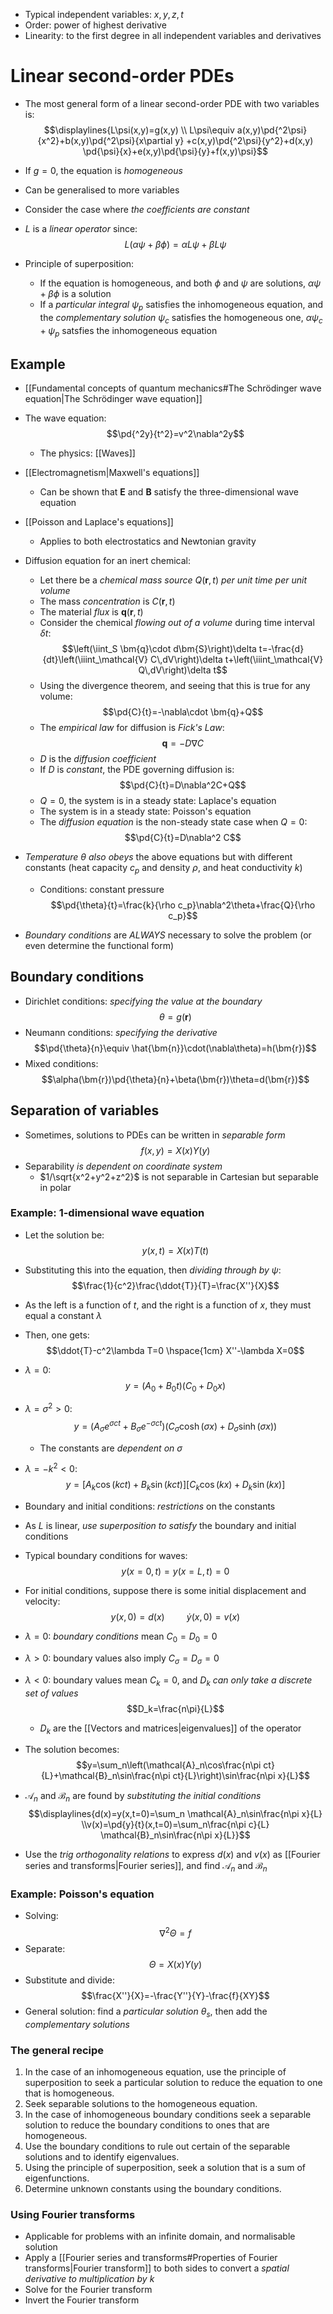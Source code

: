 
- Typical independent variables: $x,y,z,t$
- Order: power of highest derivative
- Linearity: to the first degree in all independent variables and derivatives

# Linear second-order PDEs
- The most general form of a linear second-order PDE with two variables is:
$$\displaylines{L\psi(x,y)=g(x,y) \\ L\psi\equiv a(x,y)\pd{^2\psi}{x^2}+b(x,y)\pd{^2\psi}{x\partial y} +c(x,y)\pd{^2\psi}{y^2}+d(x,y) \pd{\psi}{x}+e(x,y)\pd{\psi}{y}+f(x,y)\psi}$$
- If $g=0$, the equation is _homogeneous_
- Can be generalised to more variables

- Consider the case where _the coefficients are constant_

- $L$ is a _linear operator_ since:
$$L(\alpha\psi+\beta\phi)=\alpha L\psi+\beta L\psi$$

- Principle of superposition:
	- If the equation is homogeneous, and both $\phi$ and $\psi$ are solutions, $\alpha\psi+\beta\phi$ is a solution
	- If a _particular integral_ $\psi_p$ satisfies the inhomogeneous equation, and the _complementary solution_ $\psi_c$ satisfies the homogeneous one, $\alpha\psi_c+\psi_p$ satsfies the inhomogeneous equation

## Example
- [[Fundamental concepts of quantum mechanics#The Schrödinger wave equation|The Schrödinger wave equation]]

- The wave equation:
$$\pd{^2y}{t^2}=v^2\nabla^2y$$
	- The physics: [[Waves]]

- [[Electromagnetism|Maxwell's equations]]
	- Can be shown that $\bm{E}$ and $\bm{B}$ satisfy the three-dimensional wave equation

- [[Poisson and Laplace's equations]]
	- Applies to both electrostatics and Newtonian gravity

- Diffusion equation for an inert chemical:
	- Let there be a _chemical mass source_ $Q(\bm{r},t)$ _per unit time per unit volume_
	- The mass _concentration_ is $C(\bm{r},t)$
	- The material _flux_ is $\bm{q}(\bm{r},t)$ 
	- Consider the chemical _flowing out of a volume_ during time interval $\delta t$:
	$$\left(\iint_S \bm{q}\cdot d\bm{S}\right)\delta t=-\frac{d}{dt}\left(\iiint_\mathcal{V} C\,dV\right)\delta t+\left(\iiint_\mathcal{V} Q\,dV\right)\delta t$$
	- Using the divergence theorem, and seeing that this is true for any volume:
	$$\pd{C}{t}=-\nabla\cdot \bm{q}+Q$$
	- The _empirical law_ for diffusion is _Fick's Law_:
	$$\bm{q}=-D\nabla C$$
	- $D$ is the _diffusion coefficient_
	- If $D$ is _constant_, the PDE governing diffusion is:
	$$\pd{C}{t}=D\nabla^2C+Q$$
	- $Q=0$, the system is in a steady state: Laplace's equation
	- The system is in a steady state: Poisson's equation
	- The _diffusion equation_ is the non-steady state case when $Q=0$:
	$$\pd{C}{t}=D\nabla^2 C$$
- _Temperature $\theta$ also obeys_ the above equations but with different constants (heat capacity $c_p$ and density $\rho$, and heat conductivity $k$)
	- Conditions: constant pressure
	$$\pd{\theta}{t}=\frac{k}{\rho c_p}\nabla^2\theta+\frac{Q}{\rho c_p}$$

- _Boundary conditions_ are _ALWAYS_ necessary to solve the problem (or even determine the functional form)

## Boundary conditions
- Dirichlet conditions: _specifying the value at the boundary_
$$\theta=g(\bm{r})$$
- Neumann conditions: _specifying the derivative_
$$\pd{\theta}{n}\equiv \hat{\bm{n}}\cdot(\nabla\theta)=h(\bm{r})$$
- Mixed conditions:
$$\alpha(\bm{r})\pd{\theta}{n}+\beta(\bm{r})\theta=d(\bm{r})$$


## Separation of variables
- Sometimes, solutions to PDEs can be written in _separable form_
$$f(x,y)=X(x)Y(y)$$
- Separability _is dependent on coordinate system_
	- $1/\sqrt{x^2+y^2+z^2}$ is not separable in Cartesian but separable in polar


### Example: 1-dimensional wave equation
- Let the solution be:
$$y(x,t)=X(x)T(t)$$
- Substituting this into the equation, then _dividing through by $\psi$_:
$$\frac{1}{c^2}\frac{\ddot{T}}{T}=\frac{X''}{X}$$
- As the left is a function of $t$, and the right is a function of $x$, they must equal a constant $\lambda$
- Then, one gets:
$$\ddot{T}-c^2\lambda T=0 \hspace{1cm} X''-\lambda X=0$$
- $\lambda=0$:
$$y=(A_0+B_0t)(C_0+D_0x)$$

- $\lambda=\sigma^2>0$:
$$y=\left(A_\sigma e^{\sigma ct}+B_\sigma e^{-\sigma ct}\right)\left(C_\sigma \cosh(\sigma x)+D_\sigma\sinh(\sigma x)\right)$$
	- The constants are _dependent on $\sigma$_

- $\lambda=-k^2<0$:
$$y=[A_k\cos(kct)+B_k\sin(kct)][C_k\cos(kx)+D_k\sin(kx)]$$

- Boundary and initial conditions: _restrictions_ on the constants
- As $L$ is linear, _use superposition to satisfy_ the boundary and initial conditions

- Typical boundary conditions for waves:
$$y(x=0,t)=y(x=L,t)=0$$
- For initial conditions, suppose there is some initial displacement and velocity:
$$y(x,0)=d(x) \hspace{1cm} \dot{y}(x,0)=v(x)$$
- $\lambda=0$:  _boundary conditions_ mean $C_0=D_0=0$
- $\lambda>0$: boundary values also imply $C_\sigma=D_\sigma=0$

- $\lambda<0$: boundary values mean $C_k=0$, and $D_k$ _can only take a discrete set of values_
 $$D_k=\frac{n\pi}{L}$$
	- $D_k$ are the [[Vectors and matrices|eigenvalues]] of the operator
- The solution becomes:
$$y=\sum_n\left(\mathcal{A}_n\cos\frac{n\pi ct}{L}+\mathcal{B}_n\sin\frac{n\pi ct}{L}\right)\sin\frac{n\pi x}{L}$$

- $\mathcal{A}_n$ and $\mathcal{B}_n$ are found by _substituting the initial conditions_
$$\displaylines{d(x)=y(x,t=0)=\sum_n \mathcal{A}_n\sin\frac{n\pi x}{L} \\v(x)=\pd{y}{t}(x,t=0)=\sum_n\frac{n\pi c}{L} 
 \mathcal{B}_n\sin\frac{n\pi x}{L}}$$
 - Use the _trig orthogonality relations_ to express $d(x)$ and $v(x)$ as [[Fourier series and transforms|Fourier series]], and find $\mathcal{A}_n$ and $\mathcal{B}_n$

### Example: Poisson's equation
- Solving:
$$\nabla^2\Theta=f$$
- Separate:
$$\Theta=X(x)Y(y)$$
- Substitute and divide:
$$\frac{X''}{X}=-\frac{Y''}{Y}-\frac{f}{XY}$$
- General solution: find a _particular solution_ $\theta_s$, then add the _complementary solutions_

### The general recipe
1. In the case of an inhomogeneous equation, use the principle of superposition to seek a particular solution to reduce the equation to one that is homogeneous. 
2. Seek separable solutions to the homogeneous equation. 
3. In the case of inhomogeneous boundary conditions seek a separable solution to reduce the boundary conditions to ones that are homogeneous. 
4. Use the boundary conditions to rule out certain of the separable solutions and to identify eigenvalues. 
5. Using the principle of superposition, seek a solution that is a sum of eigenfunctions. 
6. Determine unknown constants using the boundary conditions.

### Using Fourier transforms
- Applicable for problems with an infinite domain, and normalisable solution
- Apply a [[Fourier series and transforms#Properties of Fourier transforms|Fourier transform]] to both sides to convert a _spatial derivative to multiplication by $k$_
- Solve for the Fourier transform
- Invert the Fourier transform